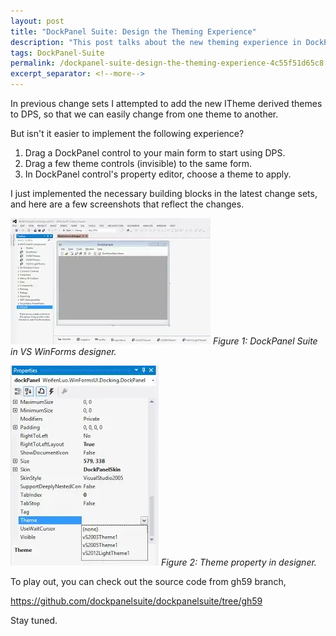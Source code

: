 ```yaml
---
layout: post
title: "DockPanel Suite: Design the Theming Experience"
description: "This post talks about the new theming experience in DockPanel Suite."
tags: DockPanel-Suite
permalink: /dockpanel-suite-design-the-theming-experience-4c55f51d65c8
excerpt_separator: <!--more-->
---
```

In previous change sets I attempted to add the new ITheme derived themes to DPS, so that we can easily change from one theme to another.
<!--more-->

But isn't it easier to implement the following experience?

1. Drag a DockPanel control to your main form to start using DPS.
1. Drag a few theme controls (invisible) to the same form.
1. In DockPanel control's property editor, choose a theme to apply.

I just implemented the necessary building blocks in the latest change sets, and here are a few screenshots that reflect the changes.

![img-description](/images/dps-vs.png)
_Figure 1: DockPanel Suite in VS WinForms designer._

![img-description](/images/dps-property.png)
_Figure 2: Theme property in designer._

To play out, you can check out the source code from gh59 branch,

https://github.com/dockpanelsuite/dockpanelsuite/tree/gh59

Stay tuned.